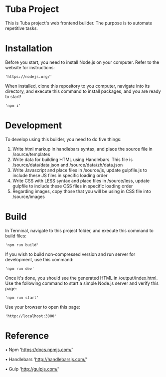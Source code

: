 Tuba Project
=================
This is Tuba project's web frontend builder. The purpose is to automate repetitive tasks.


Installation
=================
Before you start, you need to install Node.js on your computer. Refer to the website for instructions:

    'https://nodejs.org/'

When installed, clone this repository to you computer, navigate into its directory, and execute this command to install packages, and you are ready to start!

    'npm i'


Development
=================
To develop using this builder, you need to do five things:

1. Write html markup in handlebars syntax, and place the source file in /source/templates
2. Write data for building HTML using Handlebars. This file is /source/data/data.json and /source/data/zh/data.json
3. Write Javascript and place files in /source/js, update gulpfile.js to include these JS files in specific loading order
4. Write CSS with LESS syntax and place files in /source/less, update gulpfile to include these CSS files in specific loading order
5. Regarding images, copy those that you will be using in CSS file into /source/images

Build
=================
In Terminal, navigate to this project folder, and execute this command to build files: 

    'npm run build'

If you wish to build non-compressed version and run server for development, use this command:

    'npm run dev'

Once it's done, you should see the generated HTML in /output/index.html. Use the following command to start a simple Node.js server and verify this page:

    'npm run start'

Use your browser to open this page:

    'http://localhost:3000'

Reference
=================
• Npm
  'https://docs.npmjs.com/'

• Handlebars
  'http://handlebarsjs.com/'

• Gulp
  'http://gulpjs.com/'
